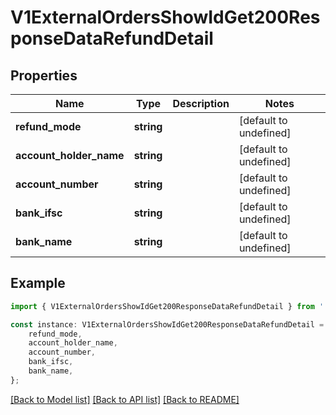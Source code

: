 # V1ExternalOrdersShowIdGet200ResponseDataRefundDetail


## Properties

Name | Type | Description | Notes
------------ | ------------- | ------------- | -------------
**refund_mode** | **string** |  | [default to undefined]
**account_holder_name** | **string** |  | [default to undefined]
**account_number** | **string** |  | [default to undefined]
**bank_ifsc** | **string** |  | [default to undefined]
**bank_name** | **string** |  | [default to undefined]

## Example

```typescript
import { V1ExternalOrdersShowIdGet200ResponseDataRefundDetail } from './api';

const instance: V1ExternalOrdersShowIdGet200ResponseDataRefundDetail = {
    refund_mode,
    account_holder_name,
    account_number,
    bank_ifsc,
    bank_name,
};
```

[[Back to Model list]](../README.md#documentation-for-models) [[Back to API list]](../README.md#documentation-for-api-endpoints) [[Back to README]](../README.md)
